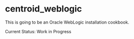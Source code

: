# centroid_weblogic

This is going to be an Oracle WebLogic installation cookbook.

Current Status: Work in Progress
